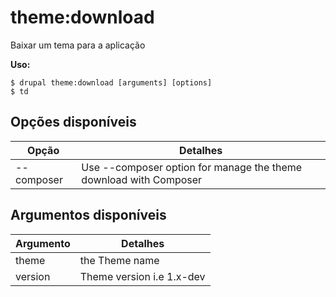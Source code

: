 # theme:download
Baixar um tema para a aplicação

**Uso:**
```
$ drupal theme:download [arguments] [options]
$ td  
```

## Opções disponíveis
Opção | Detalhes
-------|-------------
--composer | Use --composer option for manage the theme download with Composer

## Argumentos disponíveis
Argumento | Detalhes
---------|-------------
theme | the Theme name
version | Theme version i.e 1.x-dev

